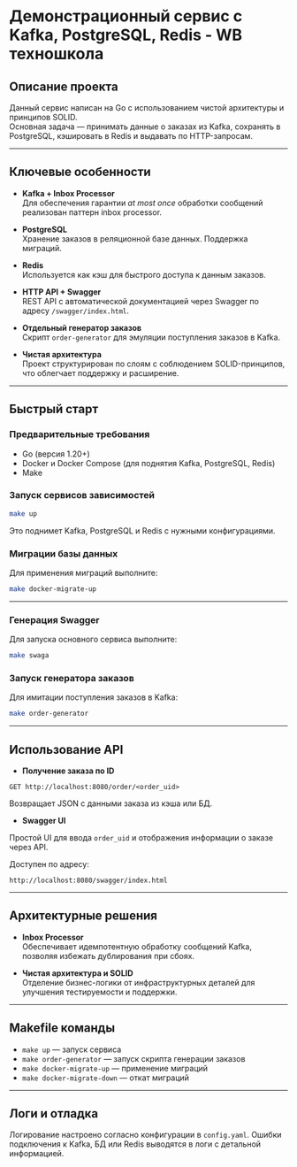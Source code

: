 # Демонстрационный сервис с Kafka, PostgreSQL, Redis -  WB техношкола

## Описание проекта

Данный сервис написан на Go с использованием чистой архитектуры и принципов SOLID.  
Основная задача — принимать данные о заказах из Kafka, сохранять в PostgreSQL, кэшировать в Redis и выдавать по HTTP-запросам.

---

## Ключевые особенности

- **Kafka + Inbox Processor**  
  Для обеспечения гарантии *at most once* обработки сообщений реализован паттерн inbox processor.

- **PostgreSQL**  
  Хранение заказов в реляционной базе данных. Поддержка миграций.

- **Redis**  
  Используется как кэш для быстрого доступа к данным заказов.

- **HTTP API + Swagger**  
  REST API с автоматической документацией через Swagger по адресу `/swagger/index.html`.

- **Отдельный генератор заказов**  
  Скрипт `order-generator` для эмуляции поступления заказов в Kafka.

- **Чистая архитектура**  
  Проект структурирован по слоям с соблюдением SOLID-принципов, что облегчает поддержку и расширение.

---

## Быстрый старт

### Предварительные требования

- Go (версия 1.20+)
- Docker и Docker Compose (для поднятия Kafka, PostgreSQL, Redis)
- Make

### Запуск сервисов зависимостей

```bash
make up
```

Это поднимет Kafka, PostgreSQL и Redis с нужными конфигурациями.

### Миграции базы данных

Для применения миграций выполните:

```bash
make docker-migrate-up
```

---

### Генерация Swagger

Для запуска основного сервиса выполните:

```bash
make swaga
```

### Запуск генератора заказов

Для имитации поступления заказов в Kafka:

```bash
make order-generator
```

---

## Использование API

- **Получение заказа по ID**

```
GET http://localhost:8080/order/<order_uid>
```

Возвращает JSON с данными заказа из кэша или БД.

- **Swagger UI**

Простой UI для ввода `order_uid` и отображения информации о заказе через API.

Доступен по адресу:

```
http://localhost:8080/swagger/index.html
```

---

## Архитектурные решения

- **Inbox Processor**  
  Обеспечивает идемпотентную обработку сообщений Kafka, позволяя избежать дублирования при сбоях.

- **Чистая архитектура и SOLID**  
  Отделение бизнес-логики от инфраструктурных деталей для улучшения тестируемости и поддержки.

---

## Makefile команды

- `make up` — запуск сервиса  
- `make order-generator` — запуск скрипта генерации заказов  
- `make docker-migrate-up` — применение миграций  
- `make docker-migrate-down` — откат миграций

---

## Логи и отладка

Логирование настроено согласно конфигурации в `config.yaml`. Ошибки подключения к Kafka, БД или Redis выводятся в логи с детальной информацией.

